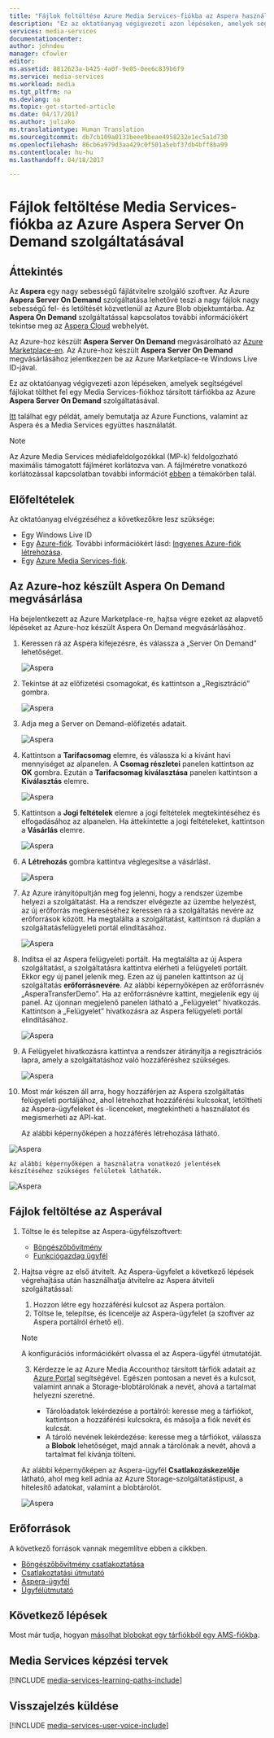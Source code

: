 ```yaml
---
title: "Fájlok feltöltése Azure Media Services-fiókba az Aspera használatával | Microsoft Docs"
description: "Ez az oktatóanyag végigvezeti azon lépéseken, amelyek segítségével fájlokat tölthet fel egy Media Services-fiókhoz társított tárfiókba az Azure **Aspera Server On Demand** szolgáltatásával."
services: media-services
documentationcenter: 
author: johndeu
manager: cfowler
editor: 
ms.assetid: 8812623a-b425-4a0f-9e05-0ee6c839b6f9
ms.service: media-services
ms.workload: media
ms.tgt_pltfrm: na
ms.devlang: na
ms.topic: get-started-article
ms.date: 04/17/2017
ms.author: juliako
ms.translationtype: Human Translation
ms.sourcegitcommit: db7cb109a0131beee9beae4958232e1ec5a1d730
ms.openlocfilehash: 86cb6a979d3aa429c0f501a5ebf37db4bff8ba99
ms.contentlocale: hu-hu
ms.lasthandoff: 04/18/2017

---
```

# <a name="upload-files-into-a-media-services-account-using-the-aspera-server-on-demand-service-on-azure"></a>Fájlok feltöltése Media Services-fiókba az Azure Aspera Server On Demand szolgáltatásával

## <a name="overview"></a>Áttekintés

Az **Aspera** egy nagy sebességű fájlátvitelre szolgáló szoftver. Az Azure **Aspera Server On Demand** szolgáltatása lehetővé teszi a nagy fájlok nagy sebességű fel- és letöltését közvetlenül az Azure Blob objektumtárba. Az **Aspera On Demand** szolgáltatással kapcsolatos további információkért tekintse meg az [Aspera Cloud](http://cloud.asperasoft.com/) webhelyét. 
  
Az Azure-hoz készült **Aspera Server On Demand** megvásárolható az [Azure Marketplace-en](https://azure.microsoft.com/en-us/marketplace/). Az Azure-hoz készült **Aspera Server On Demand** megvásárlásához jelentkezzen be az Azure Marketplace-re Windows Live ID-jával.

Ez az oktatóanyag végigvezeti azon lépéseken, amelyek segítségével fájlokat tölthet fel egy Media Services-fiókhoz társított tárfiókba az Azure **Aspera Server On Demand** szolgáltatásával. 

[Itt](https://github.com/Azure-Samples/media-services-dotnet-functions-integration/tree/master/103-aspera-ingest) találhat egy példát, amely bemutatja az Azure Functions, valamint az Aspera és a Media Services együttes használatát.

>[!NOTE]
>Az Azure Media Services médiafeldolgozókkal (MP-k) feldolgozható maximális támogatott fájlméret korlátozva van. A fájlméretre vonatkozó korlátozással kapcsolatban további információt [ebben](media-services-quotas-and-limitations.md) a témakörben talál.
>

## <a name="prerequisites"></a>Előfeltételek 

Az oktatóanyag elvégzéséhez a következőkre lesz szüksége:

* Egy Windows Live ID
* Egy [Azure-fiók](https://azure.microsoft.com). További információkért lásd: [Ingyenes Azure-fiók létrehozása](https://azure.microsoft.com/pricing/free-trial/). 
* Egy [Azure Media Services-fiók](media-services-portal-create-account.md).

## <a name="purchase-aspera-on-demand-for-azure"></a>Az Azure-hoz készült Aspera On Demand megvásárlása

Ha bejelentkezett az Azure Marketplace-re, hajtsa végre ezeket az alapvető lépéseket az Azure-hoz készült Aspera On Demand megvásárlásához.

1. Keressen rá az Aspera kifejezésre, és válassza a „Server On Demand” lehetőséget.

   ![Aspera](./media/media-services-upload-files-with-aspera/media-services-upload-files-with-aspera001.png)

2. Tekintse át az előfizetési csomagokat, és kattintson a „Regisztráció” gombra.

   ![Aspera](./media/media-services-upload-files-with-aspera/media-services-upload-files-with-aspera002.png)

3. Adja meg a Server on Demand-előfizetés adatait.

   ![Aspera](./media/media-services-upload-files-with-aspera/media-services-upload-files-with-aspera003.png)

4. Kattintson a **Tarifacsomag** elemre, és válassza ki a kívánt havi mennyiséget az alpanelen. A **Csomag részletei** panelen kattintson az **OK** gombra. Ezután a **Tarifacsomag kiválasztása** panelen kattintson a **Kiválasztás** elemre.

   ![Aspera](./media/media-services-upload-files-with-aspera/media-services-upload-files-with-aspera004.png)

5. Kattintson a **Jogi feltételek** elemre a jogi feltételek megtekintéséhez és elfogadásához az alpanelen. Ha áttekintette a jogi feltételeket, kattintson a **Vásárlás** elemre.

   ![Aspera](./media/media-services-upload-files-with-aspera/media-services-upload-files-with-aspera005.png)

6. A **Létrehozás** gombra kattintva véglegesítse a vásárlást.

   ![Aspera](./media/media-services-upload-files-with-aspera/media-services-upload-files-with-aspera006.png)

7. Az Azure irányítópultján meg fog jelenni, hogy a rendszer üzembe helyezi a szolgáltatást.  Ha a rendszer elvégezte az üzembe helyezést, az új erőforrás megkereséséhez keressen rá a szolgáltatás nevére az erőforrások között. Ha megtalálta a szolgáltatást, kattintson rá duplán a szolgáltatásfelügyeleti portál elindításához.

   ![Aspera](./media/media-services-upload-files-with-aspera/media-services-upload-files-with-aspera007.png)

8. Indítsa el az Aspera felügyeleti portált. Ha megtalálta az új Aspera szolgáltatást, a szolgáltatásra kattintva elérheti a felügyeleti portált.  Ekkor egy új panel jelenik meg. Ezen az új panelen kattintson az új szolgáltatás **erőforrásnevére**.  Az alábbi képernyőképen az erőforrásnév „AsperaTransferDemo”. Ha az erőforrásnévre kattint, megjelenik egy új panel. Az újonnan megjelenő panelen látható a „Felügyelet” hivatkozás. Kattintson a „Felügyelet” hivatkozásra az Aspera felügyeleti portál elindításához.

   ![Aspera](./media/media-services-upload-files-with-aspera/media-services-upload-files-with-aspera008.png)

9. A Felügyelet hivatkozásra kattintva a rendszer átirányítja a regisztrációs lapra, amely a szolgáltatáshoz való hozzáféréshez szükséges.

   ![Aspera](./media/media-services-upload-files-with-aspera/media-services-upload-files-with-aspera009.png)

10. Most már készen áll arra, hogy hozzáférjen az Aspera szolgáltatás felügyeleti portáljához, ahol létrehozhat hozzáférési kulcsokat, letöltheti az Aspera-ügyfeleket és -licenceket, megtekintheti a használatot és megismerheti az API-kat.

    Az alábbi képernyőképen a hozzáférés létrehozása látható. 

   ![Aspera](./media/media-services-upload-files-with-aspera/media-services-upload-files-with-aspera010.png)

    Az alábbi képernyőképen a használatra vonatkozó jelentések készítéséhez szükséges felületek láthatók. 

   ![Aspera](./media/media-services-upload-files-with-aspera/media-services-upload-files-with-aspera011.png)

## <a name="upload-files-with-aspera"></a>Fájlok feltöltése az Asperával

1. Töltse le és telepítse az Aspera-ügyfélszoftvert:
    
    * [Böngészőbővítmény](http://downloads.asperasoft.com/connect2/)
    * [Funkciógazdag ügyfél](http://downloads.asperasoft.com/en/downloads/2)

2. Hajtsa végre az első átvitelt. Az Aspera-ügyfelet a következő lépések végrehajtása után használhatja átvitelre az Aspera átviteli szolgáltatással: 

    1. Hozzon létre egy hozzáférési kulcsot az Aspera portálon.  
    2. Töltse le, telepítse, és licencelje az Aspera-ügyfelet (a szoftver az Aspera portálról érhető el).  

    >[!NOTE]
    >A konfigurációs információkért olvassa el az Aspera-ügyfél útmutatóját.
    
    3. Kérdezze le az Azure Media Accounthoz társított tárfiók adatait az [Azure Portal](https://portal.azure.com/) segítségével. Egészen pontosan a nevet és a kulcsot, valamint annak a Storage-blobtárolónak a nevét, ahová a tartalmat helyezni szeretné. 

        * Tárolóadatok lekérdezése a portálról: keresse meg a tárfiókot, kattintson a hozzáférési kulcsokra, és másolja a fiók nevét és kulcsát.
        * A tároló nevének lekérdezése: keresse meg a tárfiókot, válassza a **Blobok** lehetőséget, majd annak a tárolónak a nevét, ahová a tartalmat fel kívánja tölteni. 

    Az alábbi képernyőképen az Aspera-ügyfél **Csatlakozáskezelője** látható, ahol meg kell adnia az Azure Storage-szolgáltatástípust, a hitelesítő adatokat, valamint a blobtárolót.

    ![Aspera](./media/media-services-upload-files-with-aspera/media-services-upload-files-with-aspera012.png)

## <a name="resources"></a>Erőforrások

A következő források vannak megemlítve ebben a cikkben. 

* [Böngészőbővítmény csatlakoztatása](http://downloads.asperasoft.com/connect2/)
* [Csatlakoztatási útmutató](http://downloads.asperasoft.com/en/documentation/8)
* [Aspera-ügyfél](http://downloads.asperasoft.com/en/downloads/2)
* [Ügyfélútmutató](http://downloads.asperasoft.com/en/documentation/2)

## <a name="next-steps"></a>Következő lépések

Most már tudja, hogyan [másolhat blobokat egy tárfiókból egy AMS-fiókba](media-services-copying-existing-blob.md#copy-blobs-from-a-storage-account-into-an-ams-account).

## <a name="media-services-learning-paths"></a>Media Services képzési tervek
[!INCLUDE [media-services-learning-paths-include](../../includes/media-services-learning-paths-include.md)]

## <a name="provide-feedback"></a>Visszajelzés küldése
[!INCLUDE [media-services-user-voice-include](../../includes/media-services-user-voice-include.md)]


